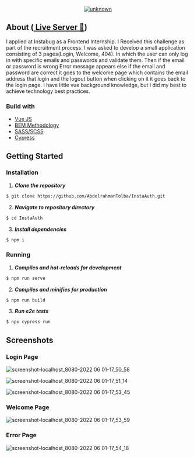 <div align="center">
<a href="https://github.com/AbdelrahmanTolba/InstaAuth" rel="noopener">  
  
![unknown](https://user-images.githubusercontent.com/90225424/171462311-d75e97fb-908b-4aba-93b4-c7c2d4108128.png)

  </a>
</div>

## About (<a href="https://insta-auth.vercel.app" rel="noopener"> Live Server :rocket:</a>)
I applied at Instabug as a Frontend Internship. I Received this challenge as part of the recruitment process. I was asked to develop a small application consisting of 3 pages(Login, Welcome, 404). In which the user can only log in with specific emails and passwords and validate them. Then if the email or password is wrong Error message appears else if the email and password are correct it goes to the welcome page which contains the email address that login and the logout button when clicking on it it goes back to the login page. I have little vue background knowledge, but I did my best to achieve technology best practices.
  
### Build with
- [Vue JS](https://vuejs.org/)
- [BEM Methodology](http://getbem.com/)
- [SASS/SCSS](https://sass-lang.com/)
- [Cypress](https://www.cypress.io/)
  
## Getting Started
### Installation

1. **_Clone the repository_**

```sh
$ git clone https://github.com/AbdelrahmanTolba/InstaAuth.git
```
2. **_Navigate to repository directory_**
```sh
$ cd InstaAuth
```

3. **_Install dependencies_**

```sh
$ npm i
```

### Running

1. **_Compiles and hot-reloads for development_**
```sh
$ npm run serve
```

2. **_Compiles and minifies for production_**
```sh
$ npm run build
```

3. **_Run e2e tests_**
```sh
$ npx cypress run
```

<div align="left">
  
## Screenshots
  ### Login Page
  
![screenshot-localhost_8080-2022 06 01-17_50_58](https://user-images.githubusercontent.com/90225424/171466038-404723be-dc28-4e97-9936-2d638deb3ea7.png)
  
![screenshot-localhost_8080-2022 06 01-17_51_14](https://user-images.githubusercontent.com/90225424/171466277-b532a364-d5c3-4fb7-a025-2ce0244e02cc.png)

![screenshot-localhost_8080-2022 06 01-17_53_45](https://user-images.githubusercontent.com/90225424/171465757-bb281cab-4b68-4583-b08c-881f6f042f71.png)


  ### Welcome Page 

![screenshot-localhost_8080-2022 06 01-17_53_59](https://user-images.githubusercontent.com/90225424/171466063-c23fc603-2c6d-4ec5-92f0-794ad6143fe3.png)

  ### Error Page 
  
  ![screenshot-localhost_8080-2022 06 01-17_54_18](https://user-images.githubusercontent.com/90225424/171466163-9f0d3014-64c3-45c2-b1fa-8cac77fe80a7.png)

  
